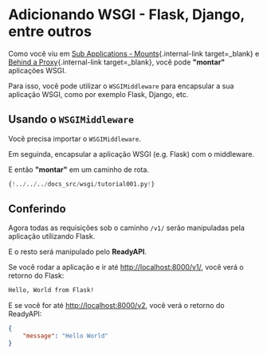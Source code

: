 # Adicionando WSGI - Flask, Django, entre outros

Como você viu em [Sub Applications - Mounts](sub-applications.md){.internal-link target=_blank} e [Behind a Proxy](behind-a-proxy.md){.internal-link target=_blank}, você pode **"montar"** aplicações WSGI.

Para isso, você pode utilizar o `WSGIMiddleware` para encapsular a sua aplicação WSGI, como por exemplo Flask, Django, etc.

## Usando o `WSGIMiddleware`

Você precisa importar o `WSGIMiddleware`.

Em seguinda, encapsular a aplicação WSGI (e.g. Flask) com o middleware.

E então **"montar"** em um caminho de rota.

```Python hl_lines="2-3  23"
{!../../../docs_src/wsgi/tutorial001.py!}
```

## Conferindo

Agora todas as requisições sob o caminho `/v1/` serão manipuladas pela aplicação utilizando Flask.

E o resto será manipulado pelo **ReadyAPI**.

Se você rodar a aplicação e ir até <a href="http://localhost:8000/v1/" class="external-link" target="_blank">http://localhost:8000/v1/</a>, você verá o retorno do Flask:

```txt
Hello, World from Flask!
```

E se você for até <a href="http://localhost:8000/v2" class="external-link" target="_blank">http://localhost:8000/v2</a>, você verá o retorno do ReadyAPI:

```JSON
{
    "message": "Hello World"
}
```
